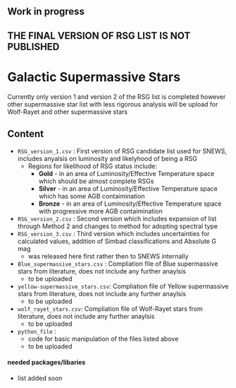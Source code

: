 ## **Work in progress**
## **THE FINAL VERSION OF RSG LIST IS NOT PUBLISHED**


# Galactic Supermassive Stars

Currently only version 1 and version 2 of the RSG list is completed however other supermassive star list with less rigorous analysis will be upload for Wolf-Rayet and other supermassive stars

## Content
- `RSG_version_1.csv` : First version of RSG candidate list used for SNEWS, includes anyalsis on luminosity and likelyhood of being a RSG
   - Regions for likelihood of RSG status include: 
      - **Gold** - in an area of Luminosity/Effective Temperature space which should be almost complete RSGs
      - **Silver** - in an area of Luminosity/Effective Temperature space which has some AGB contaimination
      - **Bronze** - in an area of Luminosity/Effective Temperature space with progressive more AGB contaimination
- `RSG_version_2.csv` : Second version which includes expansion of list through Method 2 and changes to method for adopting spectral type
- `RSG_version_3.csv` : Third version which includes uncertainties for calculated values, addition of Simbad classifications and Absolute G mag
   - was released here first rather then to SNEWS internally 
- `Blue_supermassive_stars.csv` : Compliation file of Blue supermassive stars from literature, does not include any further anaylsis 
  - to be uploaded
- `yellow-supermassive_stars.csv`: Compliation file of Yellow supermassive stars from literature, does not include any further anaylsis
  - to be uploaded
- `wolf_rayet_stars.csv`: Compliation file of Wolf-Rayet stars from literature, does not include any further anaylsis
  - to be uploaded
- `python_file` :
  - code for basic manipulation of the files listed above
  - to be uploaded


#### needed packages/libaries  
   - list added soon


